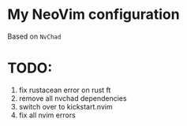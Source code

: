 # My NeoVim configuration
Based on `NvChad`
# TODO:
1. fix rustacean error on rust ft
2. remove all nvchad dependencies
3. switch over to kickstart.nvim
4. fix all nvim errors
